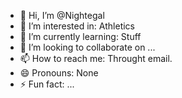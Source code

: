 - 👋 Hi, I’m @Nightegal
- 👀 I’m interested in: Athletics
- 🌱 I’m currently learning: Stuff
- 💞️ I’m looking to collaborate on ...
- 📫 How to reach me: Throught email.
- 😄 Pronouns: None
- ⚡ Fun fact: ...

<!---
Nightegal/Nightegal is a ✨ special ✨ repository because its `README.md` (this file) appears on your GitHub profile.
You can click the Preview link to take a look at your changes.
--->
